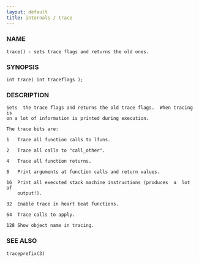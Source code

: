 ```yaml
---
layout: default
title: internals / trace
---
```


### NAME

    trace() - sets trace flags and returns the old ones.

### SYNOPSIS

    int trace( int traceflags );

### DESCRIPTION

    Sets  the trace flags and returns the old trace flags.  When tracing is
    on a lot of information is printed during execution.

    The trace bits are:

    1   Trace all function calls to lfuns.

    2   Trace all calls to "call_other".

    4   Trace all function returns.

    8   Print arguments at function calls and return values.

    16  Print all executed stack machine instructions (produces  a  lot  of
        output!).

    32  Enable trace in heart beat functions.

    64  Trace calls to apply.

    128 Show object name in tracing.

### SEE ALSO

    traceprefix(3)

